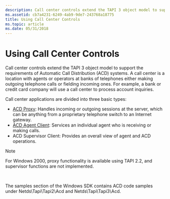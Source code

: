 ```yaml
---
description: Call center controls extend the TAPI 3 object model to support the requirements of Automatic Call Distribution (ACD) systems.
ms.assetid: cb7a4231-6249-4ab9-9de7-243768a18775
title: Using Call Center Controls
ms.topic: article
ms.date: 05/31/2018
---
```


# Using Call Center Controls

Call center controls extend the TAPI 3 object model to support the requirements of Automatic Call Distribution (ACD) systems. A call center is a location with agents or operators at banks of telephones either making outgoing telephone calls or fielding incoming ones. For example, a bank or credit card company will use a call center to process account inquiries.

Call center applications are divided into three basic types:

-   [ACD Proxy](acd-proxy.md): Handles incoming or outgoing sessions at the server, which can be anything from a proprietary telephone switch to an Internet gateway.
-   [ACD Agent Client](acd-agent-client.md): Services an individual agent who is receiving or making calls.
-   ACD Supervisor Client: Provides an overall view of agent and ACD operations.

> [!Note]  
> For Windows 2000, proxy functionality is available using TAPI 2.2, and supervisor functions are not implemented.

 

The samples section of the Windows SDK contains ACD code samples under Netds\\Tapi\\Tapi2\\Acd and Netds\\Tapi\\Tapi3\\Acd.

 

 



